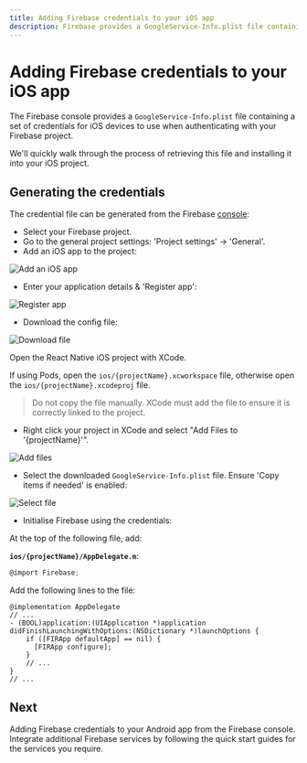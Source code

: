 ```yaml
---
title: Adding Firebase credentials to your iOS app
description: Firebase provides a GoogleService-Info.plist file containing your Firebase project credentials. Learn how to add this to your React Native project.
---
```


# Adding Firebase credentials to your iOS app

The Firebase console provides a `GoogleService-Info.plist` file containing a set of credentials for iOS devices to use when authenticating with your Firebase project. 

We'll quickly walk through the process of retrieving this file and installing it into your iOS project.

## Generating the credentials

The credential file can be generated from the Firebase [console](https://console.firebase.google.com/):

- Select your Firebase project.
- Go to the general project settings: 'Project settings' -> 'General'.
- Add an iOS app to the project:

![Add an iOS app](https://prismic-io.s3.amazonaws.com/invertase%2Ffd23f086-ac13-4b31-8c08-8fc6a7c512f4_screenshot+2019-05-07+at+11.11.36.png)

- Enter your application details & 'Register app':

![Register app](https://prismic-io.s3.amazonaws.com/invertase%2Fa5074801-2205-4812-99e2-a8b9ddebec74_screenshot+2019-05-07+at+11.12.48.png)

- Download the config file:

![Download file](https://prismic-io.s3.amazonaws.com/invertase%2Fb5967fd4-7620-4d6b-8c2e-d582a1f66f86_screenshot+2019-05-07+at+11.13.51.png)

 Open the React Native iOS project with XCode. 

If using Pods, open the `ios/{projectName}.xcworkspace` file, otherwise open the `ios/{projectName}.xcodeproj` file.

> Do not copy the file manually. XCode must add the file to ensure it is correctly linked to the project.

- Right click your project in XCode and select "Add Files to '{projectName}'".

![Add files](https://prismic-io.s3.amazonaws.com/invertase%2F140b5f1f-3cfa-4bc5-a5e8-f6f33cc43165_unknown+%281%29.png)

- Select the downloaded `GoogleService-Info.plist` file. Ensure 'Copy items if needed' is enabled:

![Select file](https://prismic-io.s3.amazonaws.com/invertase%2F7d37e0ce-3e79-468d-930c-b7dc7bc2e291_unknown+%282%29.png)

- Initialise Firebase using the credentials:

At the top of the following file, add:

**`ios/{projectName}/AppDelegate.m`**:
```objectivec
@import Firebase;
```

Add the following lines to the file:

```objectivec{4-6}
@implementation AppDelegate
// ...
- (BOOL)application:(UIApplication *)application didFinishLaunchingWithOptions:(NSDictionary *)launchOptions {
    if ([FIRApp defaultApp] == nil) {
      [FIRApp configure];
    }
    // ...
}
// ...
```

## Next

<Grid>
	<Block
		title="Android Firebase Credentials"
		to="/quick-start/android-firebase-credentials"
		icon="phone_android"
		color="#4CAF50"
	>
		Adding Firebase credentials to your Android app from the Firebase console.
  	</Block>
	<Block
		title="Integrate additional Firebase services"
		to="/v6"
		icon="check"
		color="#43a047"
	>
		Integrate additional Firebase services by following the quick start guides for
		the services you require.
  	</Block>
</Grid>
